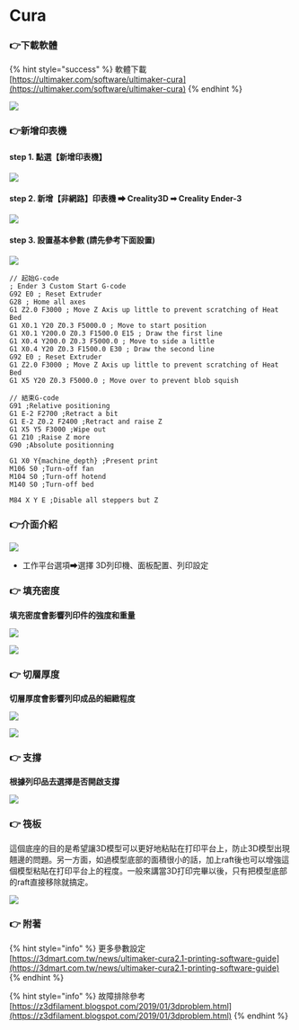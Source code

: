 # Cura

### 👉下載軟體

{% hint style="success" %}
軟體下載[https://ultimaker.com/software/ultimaker-cura](https://ultimaker.com/software/ultimaker-cura)
{% endhint %}

![](.gitbook/assets/image%20%2855%29.png)

### 👉新增印表機

#### step 1. 點選【新增印表機】

![](.gitbook/assets/image%20%2819%29.png)

#### step 2. 新增【非網路】印表機 ➡ Creality3D ➡ Creality Ender-3

![](.gitbook/assets/image%20%288%29.png)

#### step 3. 設置基本參數 \(請先參考下面設置\)

![](.gitbook/assets/image%20%2825%29.png)

```text
// 起始G-code
; Ender 3 Custom Start G-code
G92 E0 ; Reset Extruder
G28 ; Home all axes
G1 Z2.0 F3000 ; Move Z Axis up little to prevent scratching of Heat Bed
G1 X0.1 Y20 Z0.3 F5000.0 ; Move to start position
G1 X0.1 Y200.0 Z0.3 F1500.0 E15 ; Draw the first line
G1 X0.4 Y200.0 Z0.3 F5000.0 ; Move to side a little
G1 X0.4 Y20 Z0.3 F1500.0 E30 ; Draw the second line
G92 E0 ; Reset Extruder
G1 Z2.0 F3000 ; Move Z Axis up little to prevent scratching of Heat Bed
G1 X5 Y20 Z0.3 F5000.0 ; Move over to prevent blob squish
```

```text
// 結束G-code
G91 ;Relative positioning
G1 E-2 F2700 ;Retract a bit
G1 E-2 Z0.2 F2400 ;Retract and raise Z
G1 X5 Y5 F3000 ;Wipe out
G1 Z10 ;Raise Z more
G90 ;Absolute positionning

G1 X0 Y{machine_depth} ;Present print
M106 S0 ;Turn-off fan
M104 S0 ;Turn-off hotend
M140 S0 ;Turn-off bed

M84 X Y E ;Disable all steppers but Z
```

### 👉介面介紹

![](.gitbook/assets/image%20%2863%29.png)

* 工作平台選項➡選擇 3D列印機、面板配置、列印設定

### 👉 填充密度

**填充密度會影響列印件的強度和重量**

![](.gitbook/assets/image%20%2868%29.png)

![](.gitbook/assets/image%20%2872%29.png)

### 👉 切層厚度

**切層厚度會影響列印成品的細緻程度**

![](.gitbook/assets/image%20%2869%29.png)

![](.gitbook/assets/image%20%2866%29.png)

### 👉 支撐

**根據列印品去選擇是否開啟支撐**

![](.gitbook/assets/image%20%2865%29.png)

### 👉 筏板

這個底座的目的是希望讓3D模型可以更好地粘貼在打印平台上，防止3D模型出現翹邊的問題。另一方面，如過模型底部的面積很小的話，加上raft後也可以增強這個模型粘貼在打印平台上的程度。一般來講當3D打印完畢以後，只有把模型底部的raft直接移除就搞定。

![](.gitbook/assets/image%20%2873%29.png)



### 👉 附著

{% hint style="info" %}
更多參數設定[https://3dmart.com.tw/news/ultimaker-cura2.1-printing-software-guide](https://3dmart.com.tw/news/ultimaker-cura2.1-printing-software-guide)
{% endhint %}

{% hint style="info" %}
故障排除參考[https://z3dfilament.blogspot.com/2019/01/3dproblem.html](https://z3dfilament.blogspot.com/2019/01/3dproblem.html)
{% endhint %}

